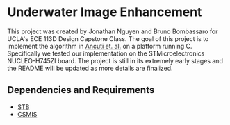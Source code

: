 # Underwater Image Enhancement

This project was created by Jonathan Nguyen and Bruno Bombassaro for UCLA's ECE 113D Design Capstone Class. The goal of this project is to implement the algorithm in [Ancuti et. al.](doi.org/10.1109/TIP.2017.2759252) on a platform running C. Specifically we tested our implementation on the STMicroelectronics NUCLEO-H745ZI board. The project is still in its extremely early stages and the README will be updated as more details are finalized.

## Dependencies and Requirements
- [STB](https://solarianprogrammer.com/2019/06/10/c-programming-reading-writing-images-stb_image-libraries/)
- [CSMIS](https://github.com/ARM-software/CMSIS_5)
